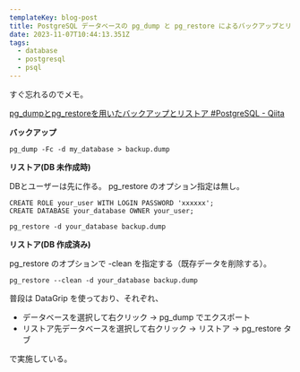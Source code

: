 ```yaml
---
templateKey: blog-post
title: PostgreSQL データベースの pg_dump と pg_restore によるバックアップとリストア
date: 2023-11-07T10:44:13.351Z
tags:
  - database
  - postgresql
  - psql
---
```


すぐ忘れるのでメモ。

[pg_dumpとpg_restoreを用いたバックアップとリストア #PostgreSQL - Qiita](https://qiita.com/jun1s/items/8ba778b91258c33396e8)

**バックアップ**

```
pg_dump -Fc -d my_database > backup.dump
```

**リストア(DB 未作成時)**

DBとユーザーは先に作る。
pg_restore のオプション指定は無し。

```
CREATE ROLE your_user WITH LOGIN PASSWORD 'xxxxxx';
CREATE DATABASE your_database OWNER your_user;

pg_restore -d your_database backup.dump
```

**リストア(DB 作成済み)**

pg_restore のオプションで -clean を指定する（既存データを削除する）。

```
pg_restore --clean -d your_database backup.dump
```


普段は DataGrip を使っており、それぞれ、

- データベースを選択して右クリック → pg_dump でエクスポート
- リストア先データベースを選択して右クリック → リストア → pg_restore タブ

で実施している。
